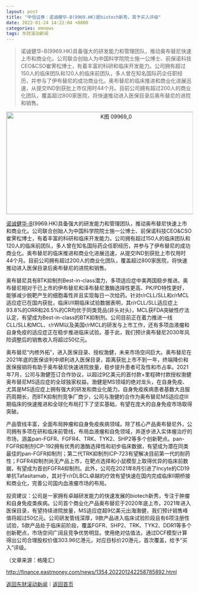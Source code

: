 ```yaml
---
layout: post
title: "中信证券：诺诚健华-B(9969.HK)是biotech新秀，首予买入评级"
date: 2022-01-24 14:22:04 +0800
categories: emnews
tags: 东财滚动新闻
---
```

> 诺诚健华-B(9969.HK)具备强大的研发能力和管理团队，推动奥布替尼快速上市和商业化。公司联合创始人为中国科学院院士施一公博士、前保诺科技CEO&CSO崔霁松博士，有着丰富的科研和临床开发能力。公司拥有超过150人的临床团队和120人的临床前团队，多人曾在知名国际药企任职经历，并参与了伊布替尼的成功商业化。奥布替尼的临床推进和商业化进展迅速，从提交IND到获批上市仅用时44个月。目前公司拥有超过200人的商业化团队，覆盖超过800家医院，将快速推动进入医保目录后奥布替尼的进院和销售。

<!-- EM_StockImg_Start --><p style="text-align:center;"><a href="http://quote.eastmoney.com/unify/r/116.09969" data-code="09969|116|5" data-code2="09969|116|3|" class="EmImageRemark" target="_blank"><img src="https://webquoteklinepic.eastmoney.com/GetPic.aspx?nid=116.09969&imageType=k&token=28dfeb41d35cc81d84b4664d7c23c49f&at=1" alt="K图 09969_0" data-code="K 09969|116|5" data-code2="K 09969|116|3|" style="border:#d1d1d1 1px solid;" width="578" height="276" border="0" /></a></p><!-- EM_StockImg_End --><p><span id="Info.116.09969"><a href="http://quote.eastmoney.com/unify/r/116.09969" class="keytip" data-code="116,09969">诺诚健华-B</a></span>(9969.HK)具备强大的研发能力和管理团队，推动奥布替尼快速上市和商业化。公司联合创始人为中国科学院院士施一公博士、前保诺科技CEO&CSO崔霁松博士，有着丰富的科研和临床开发能力。公司拥有超过150人的临床团队和120人的临床前团队，多人曾在知名国际药企任职经历，并参与了伊布替尼的成功商业化。奥布替尼的临床推进和商业化进展迅速，从提交IND到获批上市仅用时44个月。目前公司拥有超过200人的商业化团队，覆盖超过800家医院，将快速推动进入医保目录后奥布替尼的进院和销售。</p><p>奥布替尼具有BTK抑制剂Best-in-class潜力，多项适应症中美两国稳步推进。奥布替尼相对于已上市的伊布替尼和泽布替尼激酶选择性更高、PK/PD特性更好，能够减少脱靶产生的细胞毒性并且实现每日一次给药。针对r/rCLL/SLL和r/rMCL适应症已在国内获批，临床I/II期临床试验数据表明，其r/rCLL/SLL适应症上93.8%的ORR和26.5%的CR均优于同类竞品(非头对头)，MCL获FDA突破性疗法认定，有望成为Best-in-class的BTK抑制剂。公司目前正在着力推进一线CLL/SLL和MCL、r/rWM以及美国r/rMCL的研发与上市工作，还有多项血液瘤和自身免疫的适应症正在稳步推进临床试验。基于此，我们预计奥布替尼2030年风险调整后的销售收入将超过50亿元。</p><p>奥布替尼“内修外拓”，进入医保目录、授权渤健，未来市场空间巨大。奥布替尼在2021年底的医保谈判中顺利进入医保目录，距离获批上市不到一年，终端降价和医保报销将有助于奥布替尼快速进院放量，稳步提升患者可及性和市占率。2021年7月，公司与渤健签订合作协议，以超过9亿美元的首付款+里程碑付款授权渤健奥布替尼MS适应症的全球独家权益。渤健是MS领域的绝对龙头，在自身免疫、尤其是MS适应症上拥有强大的研发和商业化能力。自身免疫疾病患者基数大且服药周期长，而BTK抑制剂竞争厂商少，公司与渤健的合作为奥布替尼MS适应症III期临床的快速推进和全球化布局打下了坚实基础，有望在庞大的自身免疫市场取得突破。</p><p>产品管线丰富，全面布局肿瘤和自身免疫疾病领域。除了核心产品奥布替尼外，公司拥有多项在研和临床前管线，布局血液瘤和自免领域，并逐步进入实体瘤治疗的市场，涵盖pan-FGFR、FGFR4、TRK、TYK2、SHP2等多个创新靶点。pan-FGFR抑制剂ICP-192拥有优秀的激酶选择性和初步临床数据，有望成为潜在同类最佳的pan-FGFR抑制剂；第二代TRK抑制剂ICP-723有望解决目前第一代的耐药性；FGFR4抑制剂尚无产品上市，在靶点选择和小鼠模型上取得优异的临床前数据，有望成为首创FGFR4抑制剂。此外，公司在2021年8月引进了Incyte的CD19单抗Tafasitamab，其对于r/rDLBCL卓越的疗效有望快速在国内完成临床II期桥接和商业化，完善公司国内血液瘤市场的布局。</p><p>投资建议：公司是一家拥有卓越研发能力的快速发展的biotech新秀，专注于肿瘤和自身免疫类疾病。公司首个商业化产品奥布替尼于2020年底上市，2021年进入医保目录，有望持续进院放量，MS适应症超9亿美元出海渤健，我们预计销售峰值将超过50亿元。公司研发管线深厚，9款产品进入临床试验阶段且有6项注册性试验，5款产品处于临床前阶段，覆盖FGFR、SHP2、TRK、TYK2、DDR1等多个创新靶点，市场空间广阔且竞争优势明显。使用绝对估值法，通过DCF模型计算得出公司合理股权价值303.96亿港元，对应目标价20港元，首次覆盖，给予“买入”评级。</p><p class="em_media">（文章来源：格隆汇）</p>

<http://finance.eastmoney.com/news/1354,202201242258785892.html>

[返回东财滚动新闻](//finews.withounder.com/emnews/)｜[返回首页](//finews.withounder.com/)